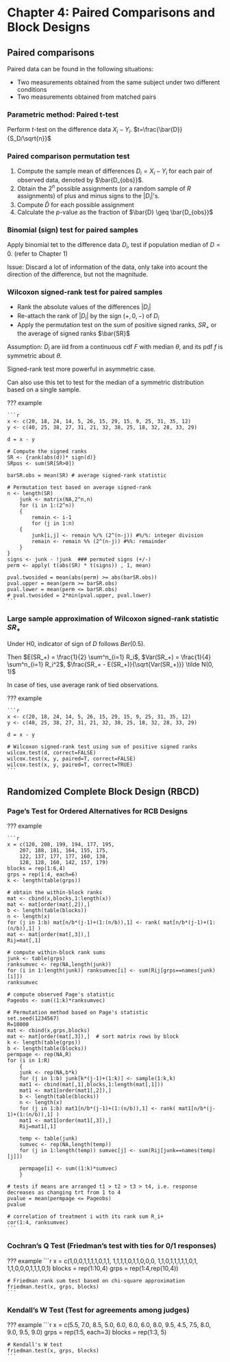 # Chapter 4: Paired Comparisons and Block Designs

## Paired comparisons

Paired data can be found in the following situations:

- Two measurements obtained from the same subject under two different conditions
- Two measurements obtained from matched pairs

### Parametric method: Paired t-test

Perform $t$-test on the difference data $X_i - Y_i$. $t=\frac{\bar{D}}{S_D/\sqrt{n}}$

### Paired comparison permutation test

1. Compute the sample mean of differences $D_i = X_i - Y_i$ for each pair of observed data, denoted by $\bar{D_{obs}}$.
2. Obtain the $2^n$ possible assignments (or a random sample of $R$ assignments) of plus and minus signs to the $|D_i|$'s.
3. Compute $\bar{D}$ for each possible assignment
4. Calculate the $p$-value as the fraction of $\bar{D} \geq \bar{D_{obs}}$

### Binomial (sign) test for paired samples

Apply binomial tet to the difference data $D_i$, test if population median of $D=0$. (refer to Chapter 1)

Issue: Discard a lot of information of the data, only take into acount the direction of the difference, but not the magnitude.

### Wilcoxon signed-rank test for paired samples

- Rank the absolute values of the differences $|D_i|$
- Re-attach the rank of $|D_i|$ by the sign ($+, 0, -$) of $D_i$
- Apply the permutation test on the sum of positive signed ranks, $SR_+$ or the average of signed ranks $\bar{SR}$

Assumption: $D_i$ are iid from a continuous cdf $F$ with median $\theta$, and its pdf $f$ is symmetric about $\theta$.

Signed-rank test more powerful in asymmetric case.

Can also use this tet to test for the median of a symmetric distribution based on a single sample.

??? example

    ```r
    x <- c(20, 18, 24, 14, 5, 26, 15, 29, 15, 9, 25, 31, 35, 12)
    y <- c(40, 25, 38, 27, 31, 21, 32, 38, 25, 18, 32, 28, 33, 29)

    d = x - y

    # Compute the signed ranks
    SR <- {rank(abs(d))* sign(d)}
    SRpos <- sum(SR[SR>0])

    barSR.obs = mean(SR) # average signed-rank statistic

    # Permutation test based on average signed-rank
    n <- length(SR)
        junk <- matrix(NA,2^n,n)
        for (i in 1:(2^n)) 
        {   
            remain <- i-1
            for (j in 1:n)
        {
            junk[i,j] <- remain %/% (2^(n-j)) #%/%: integer division
            remain <- remain %% (2^(n-j)) #%%: remainder
        }
    }
    signs <- junk - !junk  ### permuted signs (+/-)
    perm <- apply( t(abs(SR) * t(signs)) , 1, mean) 

    pval.twosided = mean(abs(perm) >= abs(barSR.obs))
    pval.upper = mean(perm >= barSR.obs)
    pval.lower = mean(perm <= barSR.obs)
    # pval.twosided = 2*min(pval.upper, pval.lower)
    ```

### Large sample approximation of Wilcoxon signed-rank statistic $SR_+$

Under H0, indicator of sign of $D$ follows $Ber(0.5)$.

Then $E(SR_+) = \frac{1}{2} \sum^n_{i=1} R_i$, $Var(SR_+) = \frac{1}{4} \sum^n_{i=1} R_i^2$, $\frac{SR_+ - E(SR_+)}{\sqrt{Var(SR_+)}} \tilde N(0, 1)$

In case of ties, use average rank of tied observations.

??? example

    ```r
    x <- c(20, 18, 24, 14, 5, 26, 15, 29, 15, 9, 25, 31, 35, 12)
    y <- c(40, 25, 38, 27, 31, 21, 32, 38, 25, 18, 32, 28, 33, 29)

    d = x - y

    # Wilcoxon signed-rank test using sum of positive signed ranks
    wilcox.test(d, correct=FALSE)
    wilcox.test(x, y, paired=T, correct=FALSE)
    wilcox.test(x, y, paired=T, correct=TRUE)
    ```

## Randomized Complete Block Design (RBCD)

### Page’s Test for Ordered Alternatives for RCB Designs

??? example

    ```r
    x = c(120, 208, 199, 194, 177, 195,
        207, 188, 181, 164, 155, 175,
        122, 137, 177, 177, 160, 138,
        128, 128, 160, 142, 157, 179)
    blocks = rep(1:6,4)
    grps = rep(1:4, each=6)
    k <- length(table(grps))

    # obtain the within-block ranks
    mat <- cbind(x,blocks,1:length(x))
    mat <- mat[order(mat[,2]),]
    b <- length(table(blocks))
    n <- length(x)
    for (j in 1:b) mat[n/b*(j-1)+(1:(n/b)),1] <- rank( mat[n/b*(j-1)+(1:(n/b)),1] )
    mat <- mat[order(mat[,3]),]
    Rij=mat[,1]

    # compute within-block rank sums
    junk <- table(grps)
    ranksumvec <- rep(NA,length(junk))
    for (i in 1:length(junk)) ranksumvec[i] <- sum(Rij[grps==names(junk)[i]])
    ranksumvec

    # compute observed Page's statistic
    Pageobs <- sum((1:k)*ranksumvec)

    # Permutation method based on Page's statistic
    set.seed(1234567)
    R=10000
    mat <- cbind(x,grps,blocks)
    mat <- mat[order(mat[,3]),]  # sort matrix rows by block
    k <- length(table(grps))
    b <- length(table(blocks))
    permpage <- rep(NA,R)
    for (i in 1:R)
        {
        junk <- rep(NA,b*k)
        for (j in 1:b) junk[k*(j-1)+(1:k)] <- sample(1:k,k)
        mat1 <- cbind(mat[,1],blocks,1:length(mat[,1]))
        mat1 <- mat1[order(mat1[,2]),]
        b <- length(table(blocks))
        n <- length(x)
        for (j in 1:b) mat1[n/b*(j-1)+(1:(n/b)),1] <- rank( mat1[n/b*(j-1)+(1:(n/b)),1] )
        mat1 <- mat1[order(mat1[,3]),]
        Rij=mat1[,1]	
        
        temp <- table(junk)
        sumvec <- rep(NA,length(temp))
        for (j in 1:length(temp)) sumvec[j] <- sum(Rij[junk==names(temp)[j]])
        
        permpage[i] <- sum((1:k)*sumvec)
        }

    # tests if means are arranged t1 > t2 > t3 > t4, i.e. response decreases as changing trt from 1 to 4
    pvalue = mean(permpage <= Pageobs)
    pvalue

    # correlation of treatment i with its rank sum R_i+
    cor(1:4, ranksumvec)
    ```

### Cochran’s Q Test (Friedman’s test with ties for 0/1 responses)

??? example
    ```r
    x = c(1,0,0,1,1,1,1,0,1,1,
          1,1,1,1,0,1,1,0,0,0,
          1,1,0,1,1,1,1,1,0,1,
          1,1,0,0,0,1,1,1,0,1)
    blocks = rep(1:10,4)
    grps = rep(1:4,rep(10,4))

    # Friedman rank sum test based on chi-square approximation
    friedman.test(x, grps, blocks)  
    ```

###  Kendall’s W Test (Test for agreements among judges)

??? example
    ```r
    x = c(5.5, 7.0, 8.5,
      5.0, 6.0, 6.0,
      6.0, 8.0, 9.5,
      4.5, 7.5, 8.0,
      9.0, 9.5, 9.0)
    grps = rep(1:5, each=3) 
    blocks = rep(1:3, 5) 

    # Kendall's W test
    friedman.test(x, grps, blocks)
    ```